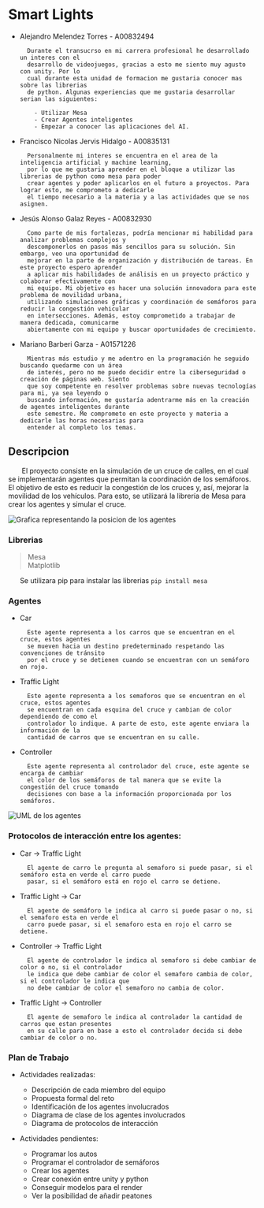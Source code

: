 # Smart Lights
- Alejandro Melendez Torres - A00832494
  
        Durante el transucrso en mi carrera profesional he desarrollado un interes con el
        desarrollo de videojuegos, gracias a esto me siento muy agusto con unity. Por lo
        cual durante esta unidad de formacion me gustaria conocer mas sobre las librerias
        de python. Algunas experiencias que me gustaria desarrollar serian las siguientes:

          - Utilizar Mesa
          - Crear Agentes inteligentes
          - Empezar a conocer las aplicaciones del AI.
  
- Francisco Nicolas Jervis Hidalgo - A00835131
  
        Personalmente mi interes se encuentra en el area de la inteligencia artificial y machine learning,
        por lo que me gustaria aprender en el bloque a utilizar las librerias de python como mesa para poder
        crear agentes y poder aplicarlos en el futuro a proyectos. Para lograr esto, me comprometo a dedicarle
        el tiempo necesario a la materia y a las actividades que se nos asignen.

- Jesús Alonso Galaz Reyes - A00832930
        
        Como parte de mis fortalezas, podría mencionar mi habilidad para analizar problemas complejos y
        descomponerlos en pasos más sencillos para su solución. Sin embargo, veo una oportunidad de
        mejorar en la parte de organización y distribución de tareas. En este proyecto espero aprender
        a aplicar mis habilidades de análisis en un proyecto práctico y  colaborar efectivamente con
        mi equipo. Mi objetivo es hacer una solución innovadora para este problema de movilidad urbana,
        utilizando simulaciones gráficas y coordinación de semáforos para reducir la congestión vehicular
        en intersecciones. Además, estoy comprometido a trabajar de manera dedicada, comunicarme
        abiertamente con mi equipo y buscar oportunidades de crecimiento.

- Mariano Barberi Garza - A01571226
  
        Mientras más estudio y me adentro en la programación he seguido buscando quedarme con un área
        de interés, pero no me puedo decidir entre la ciberseguridad o creación de páginas web. Siento
        que soy competente en resolver problemas sobre nuevas tecnologías para mi, ya sea leyendo o
        buscando información, me gustaría adentrarme más en la creación de agentes inteligentes durante
        este semestre. Me comprometo en este proyecto y materia a dedicarle las horas necesarias para
        entender al completo los temas.
 
## Descripcion
&nbsp;&nbsp;&nbsp;&nbsp;&nbsp;&nbsp; El proyecto consiste en la simulación de un cruce de calles, en el cual se implementarán agentes que permitan la coordinación de los semáforos. El objetivo de esto es reducir la congestión de los cruces y, así, mejorar la movilidad de los vehículos. Para esto, se utilizará la librería de Mesa para crear los agentes y simular el cruce.

<img alt="Grafica representando la posicion de los agentes" src = "https://i.imgur.com/XyjuOQk.png">

### Librerias
> Mesa\
> Matplotlib

&nbsp;&nbsp;&nbsp;&nbsp;&nbsp;&nbsp;Se utilizara pip para instalar las librerias  `pip install mesa`

### Agentes
- Car
    
        Este agente representa a los carros que se encuentran en el cruce, estos agentes
        se mueven hacia un destino predeterminado respetando las convenciones de tránsito
        por el cruce y se detienen cuando se encuentran con un semáforo en rojo.

- Traffic Light
  
        Este agente representa a los semaforos que se encuentran en el cruce, estos agentes
        se encuentran en cada esquina del cruce y cambian de color dependiendo de como el
        controlador lo indique. A parte de esto, este agente enviara la información de la
        cantidad de carros que se encuentran en su calle.

- Controller
  
        Este agente representa al controlador del cruce, este agente se encarga de cambiar
        el color de los semáforos de tal manera que se evite la congestión del cruce tomando
        decisiones con base a la información proporcionada por los semáforos.

<img alt="UML de los agentes" src="https://i.imgur.com/FquJCZw.jpg">

### Protocolos de interacción entre los agentes:

- Car -> Traffic Light
   
        El agente de carro le pregunta al semaforo si puede pasar, si el semáforo esta en verde el carro puede
        pasar, si el semáforo está en rojo el carro se detiene.

- Traffic Light -> Car
       
        El agente de semáforo le indica al carro si puede pasar o no, si el semaforo esta en verde el
        carro puede pasar, si el semaforo esta en rojo el carro se detiene.

- Controller -> Traffic Light
           
        El agente de controlador le indica al semaforo si debe cambiar de color o no, si el controlador
        le indica que debe cambiar de color el semaforo cambia de color, si el controlador le indica que
        no debe cambiar de color el semaforo no cambia de color.

- Traffic Light -> Controller
               
        El agente de semaforo le indica al controlador la cantidad de carros que estan presentes
        en su calle para en base a esto el controlador decida si debe cambiar de color o no.     

### Plan de Trabajo
- Actividades realizadas:
  - Descripción de cada miembro del equipo
  - Propuesta formal del reto
  - Identificación de los agentes involucrados
  - Diagrama de clase de los agentes involucrados
  - Diagrama de protocolos de interacción


- Actividades pendientes:
  - Programar los autos
  - Programar el controlador de semáforos
  - Crear los agentes
  - Crear conexión entre unity y python
  - Conseguir modelos para el render
  - Ver la posibilidad de añadir peatones
